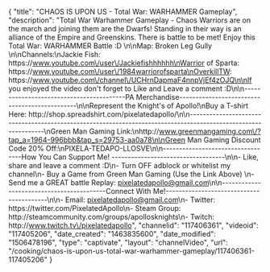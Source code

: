 {
    "title": "CHAOS IS UPON US - Total War: WARHAMMER Gameplay",
    "description": "Total War Warhammer Gameplay - Chaos Warriors are on the march and joining them are the Dwarfs!  Standing in their way is an alliance of the Empire and Greenskins.  There is battle to be met!  Enjoy this Total War: WARHAMMER Battle :D \n\nMap: Broken Leg Gully \n\nChannels:\nJackie Fish: https:\/\/www.youtube.com\/user\/Jackiefishhhhhh\nWarrior of Sparta: https:\/\/www.youtube.com\/user\/1984warriorofsparta\nOverkillTW: https:\/\/www.youtube.com\/channel\/UCHrnDapmaF4nnpVjEf4zOJQ\n\nIf you enjoyed the video don't forget to Like and Leave a comment :D\n\n-----------------------------------------PA Merchandise----------------------------------------------\n\nRepresent the Knight's of Apollo!\nBuy a T-shirt Here: http:\/\/shop.spreadshirt.com\/pixelatedapollo\/\n\n---------------------------------------------------------------------------------------------------------------\nGreen Man Gaming Link:\nhttp:\/\/www.greenmangaming.com\/?tap_a=1964-996bbb&tap_s=29753-aa0a78\n\nGreen Man Gaming Discount Code 20% Off:\nPIXELA-TEDAPO-LLOSVE\n\n----------------------------------How You Can Support Me! -----------------------------------\n\n- Like, share and leave a comment :D\n- Turn OFF adblock or whitelist my channel\n- Buy a Game from Green Man Gaming (Use the Link Above) \n- Send me a GREAT battle Replay: pixelatedapollo@gmail.com\n\n------------------------------------------Connect With Me!-----------------------------------------\n\n- Email: pixelatedapollo@gmail.com\n- Twitter: https:\/\/twitter.com\/PixelatedApollo\n- Steam Group:  http:\/\/steamcommunity.com\/groups\/apollosknights\n- Twitch: http:\/\/www.twitch.tv\/pixelatedapollo",
    "channelid": "117406361",
    "videoid": "117405206",
    "date_created": "1463835600",
    "date_modified": "1506478196",
    "type": "captivate",
    "layout": "channelVideo",
    "url": "\/cooking\/chaos-is-upon-us-total-war-warhammer-gameplay\/117406361-117405206"
}